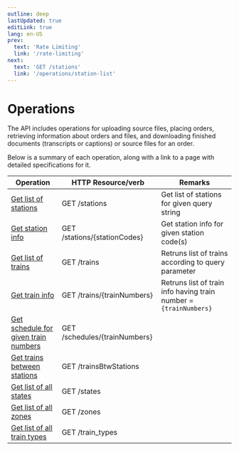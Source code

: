 ```yaml
---
outline: deep
lastUpdated: true
editLink: true
lang: en-US
prev:
  text: 'Rate Limiting'
  link: '/rate-limiting'
next:
  text: 'GET /stations'
  link: '/operations/station-list'
---
```


# Operations

The API includes operations for uploading source files, placing orders,
retrieving information about orders and files, and downloading finished
documents (transcripts or captions) or source files for an order.

Below is a summary of each operation, along with a link to a page with detailed
specifications for it.

| Operation                                                          | HTTP Resource/verb            | Remarks                                                           |
| ------------------------------------------------------------------ | ----------------------------- | ----------------------------------------------------------------- |
| [Get list of stations](/operations/station-list)                   | GET /stations                 | Get list of stations for given query string                       |
| [Get station info](/operations/station-info)                       | GET /stations/{stationCodes}  | Get station info for given station code(s)                        |
| [Get list of trains](/operations/train-list)                       | GET /trains                   | Retruns list of trains according to query parameter               |
| [Get train info](/operations/train-info)                           | GET /trains/{trainNumbers}    | Retruns list of train info having train number = `{trainNumbers}` |
| [Get schedule for given train numbers](/operations/schedule)       | GET /schedules/{trainNumbers} |                                                                   |
| [Get trains between stations](/operations/trains-between-stations) | GET /trainsBtwStations        |                                                                   |
| [Get list of all states](/operations/misc)                         | GET /states                   |                                                                   |
| [Get list of all zones](/operations/)                              | GET /zones                    |                                                                   |
| [Get list of all train types](/operations/)                        | GET /train_types              |                                                                   |
